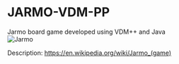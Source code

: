 # JARMO-VDM-PP
Jarmo board game developed using VDM++ and Java  
![Jarmo](http://i.imgur.com/sVJxGOQ.png)

Description:
https://en.wikipedia.org/wiki/Jarmo_(game)

